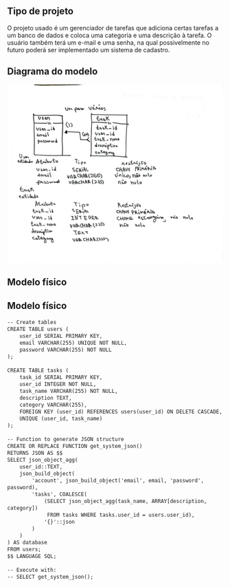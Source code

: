 ## Tipo de projeto

O projeto usado é um gerenciador de tarefas que adiciona certas tarefas a um
banco de dados e coloca uma categoria e uma descrição à tarefa. O usuário também
terá um e-mail e uma senha, na qual possivelmente no futuro poderá ser implementado
um sistema de cadastro.

## Diagrama do modelo

<img src="modelo-banco.png"></img>

## Modelo físico


## Modelo físico
```
-- Create tables
CREATE TABLE users (
    user_id SERIAL PRIMARY KEY,
    email VARCHAR(255) UNIQUE NOT NULL,
    password VARCHAR(255) NOT NULL
);

CREATE TABLE tasks (
    task_id SERIAL PRIMARY KEY,
    user_id INTEGER NOT NULL,
    task_name VARCHAR(255) NOT NULL,
    description TEXT,
    category VARCHAR(255),
    FOREIGN KEY (user_id) REFERENCES users(user_id) ON DELETE CASCADE,
    UNIQUE (user_id, task_name)
);

-- Function to generate JSON structure
CREATE OR REPLACE FUNCTION get_system_json()
RETURNS JSON AS $$
SELECT json_object_agg(
    user_id::TEXT,
    json_build_object(
        'account', json_build_object('email', email, 'password', password),
        'tasks', COALESCE(
            (SELECT json_object_agg(task_name, ARRAY[description, category])
             FROM tasks WHERE tasks.user_id = users.user_id),
            '{}'::json
        )
    )
) AS database
FROM users;
$$ LANGUAGE SQL;

-- Execute with:
-- SELECT get_system_json();
```
